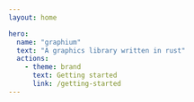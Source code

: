 ```yaml
---
layout: home

hero:
  name: "graphium"
  text: "A graphics library written in rust"
  actions:
    - theme: brand
      text: Getting started
      link: /getting-started
---
```


